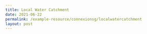 ```yaml
---
title: Local Water Catchment
date: 2021-06-22
permalink: /example-resource/connexionsg/localwatercatchment
layout: post
---
```

